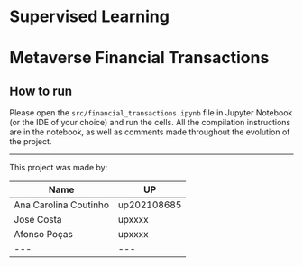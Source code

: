 # **Supervised Learning**

# Metaverse Financial Transactions

## How to run

Please open the `src/financial_transactions.ipynb` file in Jupyter Notebook (or the IDE of your choice) and run the cells.
All the compilation instructions are in the notebook, as well as comments made throughout the evolution of the project.

---

This project was made by:

| Name | UP |
|-|-|
| Ana Carolina Coutinho | up202108685 |
| José Costa | upxxxx |
| Afonso Poças | upxxxx |
|---|---|
